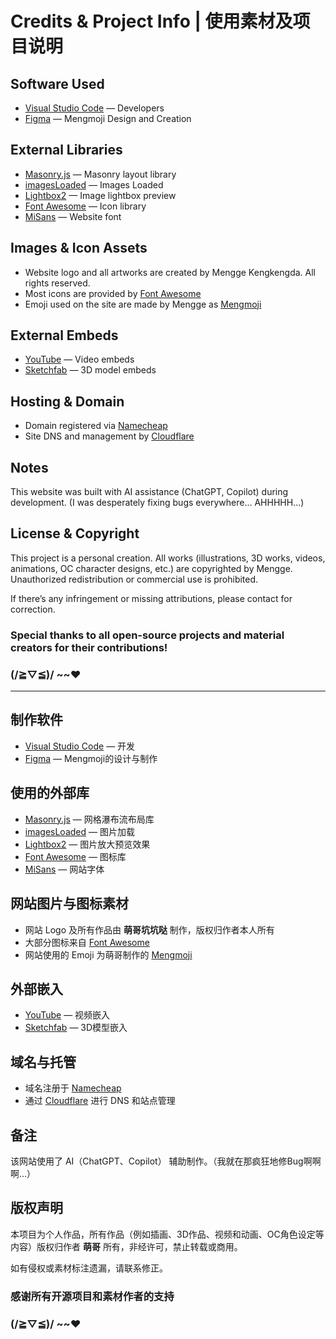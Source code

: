 # Credits & Project Info | 使用素材及项目说明

## Software Used

- [Visual Studio Code](https://code.visualstudio.com/) — Developers
- [Figma](https://www.figma.com/) — Mengmoji Design and Creation

## External Libraries

- [Masonry.js](https://masonry.desandro.com/) — Masonry layout library
- [imagesLoaded](https://imagesloaded.desandro.com/) — Images Loaded
- [Lightbox2](https://lokeshdhakar.com/projects/lightbox2/) — Image lightbox preview
- [Font Awesome](https://fontawesome.com/) — Icon library
- [MiSans](https://hyperos.mi.com/font/) — Website font

## Images & Icon Assets

- Website logo and all artworks are created by Mengge Kengkengda. All rights reserved.
- Most icons are provided by [Font Awesome](https://fontawesome.com/)
- Emoji used on the site are made by Mengge as [Mengmoji](https://github.com/menggekkd/Mengmoji)

## External Embeds

- [YouTube](https://support.google.com/youtube/answer/171780) — Video embeds
- [Sketchfab](https://support.fab.com/s/article/Embedding-your-3D-models) — 3D model embeds

## Hosting & Domain

- Domain registered via [Namecheap](https://www.namecheap.com/)
- Site DNS and management by [Cloudflare](https://www.cloudflare.com/)

## Notes

This website was built with AI assistance (ChatGPT, Copilot) during development. (I was desperately fixing bugs everywhere... AHHHHH...)

## License & Copyright

This project is a personal creation. All works (illustrations, 3D works, videos, animations, OC character designs, etc.) are copyrighted by Mengge. Unauthorized redistribution or commercial use is prohibited.

If there’s any infringement or missing attributions, please contact for correction.

### Special thanks to all open-source projects and material creators for their contributions! 
### (/≧▽≦)/ ~~❤️

---

## 制作软件

- [Visual Studio Code](https://code.visualstudio.com/) — 开发
- [Figma](https://www.figma.com/) — Mengmoji的设计与制作

## 使用的外部库

- [Masonry.js](https://masonry.desandro.com/) — 网格瀑布流布局库
- [imagesLoaded](https://imagesloaded.desandro.com/) — 图片加载
- [Lightbox2](https://lokeshdhakar.com/projects/lightbox2/) — 图片放大预览效果
- [Font Awesome](https://fontawesome.com/) — 图标库
- [MiSans](https://hyperos.mi.com/font/) — 网站字体

## 网站图片与图标素材

- 网站 Logo 及所有作品由 **萌哥坑坑哒** 制作，版权归作者本人所有
- 大部分图标来自 [Font Awesome](https://fontawesome.com/)
- 网站使用的 Emoji 为萌哥制作的 [Mengmoji](https://github.com/menggekkd/Mengmoji)

## 外部嵌入

- [YouTube](https://support.google.com/youtube/answer/171780) — 视频嵌入
- [Sketchfab](https://support.fab.com/s/article/Embedding-your-3D-models) — 3D模型嵌入

## 域名与托管

- 域名注册于 [Namecheap](https://www.namecheap.com/)
- 通过 [Cloudflare](https://www.cloudflare.com/) 进行 DNS 和站点管理

## 备注

该网站使用了 AI（ChatGPT、Copilot） 辅助制作。（我就在那疯狂地修Bug啊啊啊…）

## 版权声明

本项目为个人作品，所有作品（例如插画、3D作品、视频和动画、OC角色设定等内容）版权归作者 **萌哥** 所有，非经许可，禁止转载或商用。

如有侵权或素材标注遗漏，请联系修正。

### 感谢所有开源项目和素材作者的支持
### (/≧▽≦)/ ~~❤️
